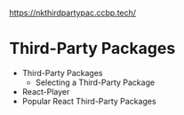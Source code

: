 https://nkthirdpartypac.ccbp.tech/

# Third-Party Packages

- Third-Party Packages
  - Selecting a Third-Party Package
- React-Player
- Popular React Third-Party Packages

